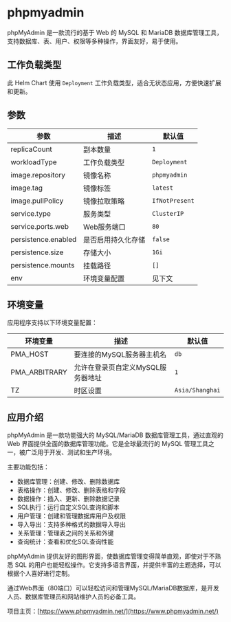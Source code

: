 # phpmyadmin

phpMyAdmin 是一款流行的基于 Web 的 MySQL 和 MariaDB 数据库管理工具，支持数据库、表、用户、权限等多种操作，界面友好，易于使用。

## 工作负载类型

此 Helm Chart 使用 `Deployment` 工作负载类型，适合无状态应用，方便快速扩展和更新。

## 参数

| 参数                | 描述               | 默认值         |
|---------------------|--------------------|---------------|
| replicaCount        | 副本数量           | `1`           |
| workloadType        | 工作负载类型       | `Deployment`  |
| image.repository    | 镜像名称           | `phpmyadmin`  |
| image.tag           | 镜像标签           | `latest`      |
| image.pullPolicy    | 镜像拉取策略       | `IfNotPresent`|
| service.type        | 服务类型           | `ClusterIP`   |
| service.ports.web   | Web服务端口        | `80`          |
| persistence.enabled | 是否启用持久化存储 | `false`       |
| persistence.size    | 存储大小           | `1Gi`         |
| persistence.mounts  | 挂载路径           | `[]`          |
| env                | 环境变量配置       | 见下文        |

## 环境变量

应用程序支持以下环境变量配置：

| 环境变量           | 描述                       | 默认值           |
|--------------------|----------------------------|------------------|
| PMA_HOST           | 要连接的MySQL服务器主机名  | `db`             |
| PMA_ARBITRARY      | 允许在登录页自定义MySQL服务器地址 | `1`        |
| TZ                 | 时区设置                   | `Asia/Shanghai`  |

## 应用介绍

phpMyAdmin 是一款功能强大的 MySQL/MariaDB 数据库管理工具，通过直观的 Web 界面提供全面的数据库管理功能。它是全球最流行的 MySQL 管理工具之一，被广泛用于开发、测试和生产环境。

主要功能包括：
- 数据库管理：创建、修改、删除数据库
- 表格操作：创建、修改、删除表格和字段
- 数据操作：插入、更新、删除数据记录
- SQL执行：运行自定义SQL查询和脚本
- 用户管理：创建和管理数据库用户及权限
- 导入导出：支持多种格式的数据导入导出
- 关系管理：管理表之间的关系和外键
- 查询统计：查看和优化SQL查询性能

phpMyAdmin 提供友好的图形界面，使数据库管理变得简单直观，即使对于不熟悉 SQL 的用户也能轻松操作。它支持多语言界面，并提供丰富的主题选择，可以根据个人喜好进行定制。

通过Web界面（80端口）可以轻松访问和管理MySQL/MariaDB数据库，是开发人员、数据库管理员和网站维护人员的必备工具。

项目主页：[https://www.phpmyadmin.net/](https://www.phpmyadmin.net/)